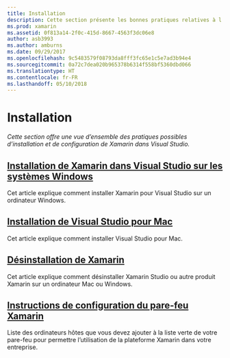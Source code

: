 ```yaml
---
title: Installation
description: Cette section présente les bonnes pratiques relatives à l’installation et à la configuration de Xamarin dans Visual Studio.
ms.prod: xamarin
ms.assetid: 0f813a14-2f0c-415d-8667-4563f3dc06e8
author: asb3993
ms.author: amburns
ms.date: 09/29/2017
ms.openlocfilehash: 9c5483579f08793da8fff3fc65e1c5e7ad3b94e4
ms.sourcegitcommit: 0a72c7dea020b965378b6314f558bf5360dbd066
ms.translationtype: HT
ms.contentlocale: fr-FR
ms.lasthandoff: 05/10/2018
---
```

# <a name="installation"></a>Installation

_Cette section offre une vue d’ensemble des pratiques possibles d’installation et de configuration de Xamarin dans Visual Studio._

##  <a name="installing-xamarin-in-visual-studio-on-windowscross-platformget-startedinstallationwindowsmd"></a>[Installation de Xamarin dans Visual Studio sur les systèmes Windows](~/cross-platform/get-started/installation/windows.md)

Cet article explique comment installer Xamarin pour Visual Studio sur un ordinateur Windows.

##  <a name="installing-visual-studio-for-macvisualstudiomacinstallation"></a>[Installation de Visual Studio pour Mac](/visualstudio/mac/installation/)

Cet article explique comment installer Visual Studio pour Mac.

##  <a name="uninstalling-xamarincross-platformget-startedinstallationuninstalling-xamarinmd"></a>[Désinstallation de Xamarin](~/cross-platform/get-started/installation/uninstalling-xamarin.md)

Cet article explique comment désinstaller Xamarin Studio ou autre produit Xamarin sur un ordinateur Mac ou Windows.

##  <a name="xamarin-firewall-configuration-instructionsfirewallmd"></a>[Instructions de configuration du pare-feu Xamarin](firewall.md)

Liste des ordinateurs hôtes que vous devez ajouter à la liste verte de votre pare-feu pour permettre l’utilisation de la plateforme Xamarin dans votre entreprise.
